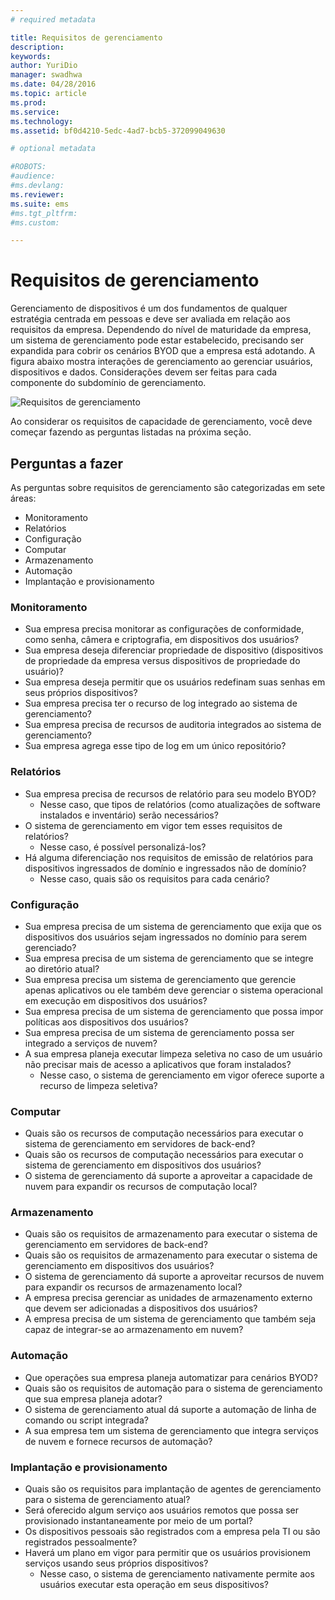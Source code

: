 ```yaml
---
# required metadata

title: Requisitos de gerenciamento
description:
keywords:
author: YuriDio
manager: swadhwa
ms.date: 04/28/2016
ms.topic: article
ms.prod:
ms.service:
ms.technology:
ms.assetid: bf0d4210-5edc-4ad7-bcb5-372099049630

# optional metadata

#ROBOTS:
#audience:
#ms.devlang:
ms.reviewer: 
ms.suite: ems
#ms.tgt_pltfrm:
#ms.custom:

---
```


# Requisitos de gerenciamento

Gerenciamento de dispositivos é um dos fundamentos de qualquer estratégia centrada em pessoas e deve ser avaliada em relação aos requisitos da empresa. Dependendo do nível de maturidade da empresa, um sistema de gerenciamento pode estar estabelecido, precisando ser expandida para cobrir os cenários BYOD que a empresa está adotando. A figura abaixo mostra interações de gerenciamento ao gerenciar usuários, dispositivos e dados. Considerações devem ser feitas para cada componente do subdomínio de gerenciamento.

![Requisitos de gerenciamento](./media/BYOD_Figure4.png)

Ao considerar os requisitos de capacidade de gerenciamento, você deve começar fazendo as perguntas listadas na próxima seção.

## Perguntas a fazer

As perguntas sobre requisitos de gerenciamento são categorizadas em sete áreas:

- Monitoramento
- Relatórios
- Configuração
- Computar
- Armazenamento
- Automação
- Implantação e provisionamento


### Monitoramento

- Sua empresa precisa monitorar as configurações de conformidade, como senha, câmera e criptografia, em dispositivos dos usuários?
- Sua empresa deseja diferenciar propriedade de dispositivo (dispositivos de propriedade da empresa versus dispositivos de propriedade do usuário)?
- Sua empresa deseja permitir que os usuários redefinam suas senhas em seus próprios dispositivos?
- Sua empresa precisa ter o recurso de log integrado ao sistema de gerenciamento?
- Sua empresa precisa de recursos de auditoria integrados ao sistema de gerenciamento?
- Sua empresa agrega esse tipo de log em um único repositório?

### Relatórios

- Sua empresa precisa de recursos de relatório para seu modelo BYOD?
    - Nesse caso, que tipos de relatórios (como atualizações de software instalados e inventário) serão necessários?
- O sistema de gerenciamento em vigor tem esses requisitos de relatórios?
    - Nesse caso, é possível personalizá-los?
- Há alguma diferenciação nos requisitos de emissão de relatórios para dispositivos ingressados de domínio e ingressados não de domínio?
    - Nesse caso, quais são os requisitos para cada cenário?

### Configuração

- Sua empresa precisa de um sistema de gerenciamento que exija que os dispositivos dos usuários sejam ingressados no domínio para serem gerenciado?
- Sua empresa precisa de um sistema de gerenciamento que se integre ao diretório atual?
- Sua empresa precisa um sistema de gerenciamento que gerencie apenas aplicativos ou ele também deve gerenciar o sistema operacional em execução em dispositivos dos usuários?
- Sua empresa precisa de um sistema de gerenciamento que possa impor políticas aos dispositivos dos usuários?
- Sua empresa precisa de um sistema de gerenciamento possa ser integrado a serviços de nuvem?
- A sua empresa planeja executar limpeza seletiva no caso de um usuário não precisar mais de acesso a aplicativos que foram instalados?
    - Nesse caso, o sistema de gerenciamento em vigor oferece suporte a recurso de limpeza seletiva?

### Computar

- Quais são os recursos de computação necessários para executar o sistema de gerenciamento em servidores de back-end?
- Quais são os recursos de computação necessários para executar o sistema de gerenciamento em dispositivos dos usuários?
- O sistema de gerenciamento dá suporte a aproveitar a capacidade de nuvem para expandir os recursos de computação local?

### Armazenamento

- Quais são os requisitos de armazenamento para executar o sistema de gerenciamento em servidores de back-end?
- Quais são os requisitos de armazenamento para executar o sistema de gerenciamento em dispositivos dos usuários?
- O sistema de gerenciamento dá suporte a aproveitar recursos de nuvem para expandir os recursos de armazenamento local?
- A empresa precisa gerenciar as unidades de armazenamento externo que devem ser adicionadas a dispositivos dos usuários?
- A empresa precisa de um sistema de gerenciamento que também seja capaz de integrar-se ao armazenamento em nuvem?

### Automação

- Que operações sua empresa planeja automatizar para cenários BYOD?
- Quais são os requisitos de automação para o sistema de gerenciamento que sua empresa planeja adotar?
- O sistema de gerenciamento atual dá suporte a automação de linha de comando ou script integrada?
- A sua empresa tem um sistema de gerenciamento que integra serviços de nuvem e fornece recursos de automação?

### Implantação e provisionamento

- Quais são os requisitos para implantação de agentes de gerenciamento para o sistema de gerenciamento atual?
- Será oferecido algum serviço aos usuários remotos que possa ser provisionado instantaneamente por meio de um portal?
- Os dispositivos pessoais são registrados com a empresa pela TI ou são registrados pessoalmente?
- Haverá um plano em vigor para permitir que os usuários provisionem serviços usando seus próprios dispositivos?
    - Nesse caso, o sistema de gerenciamento nativamente permite aos usuários executar esta operação em seus dispositivos?



<!--HONumber=Apr16_HO4-->


